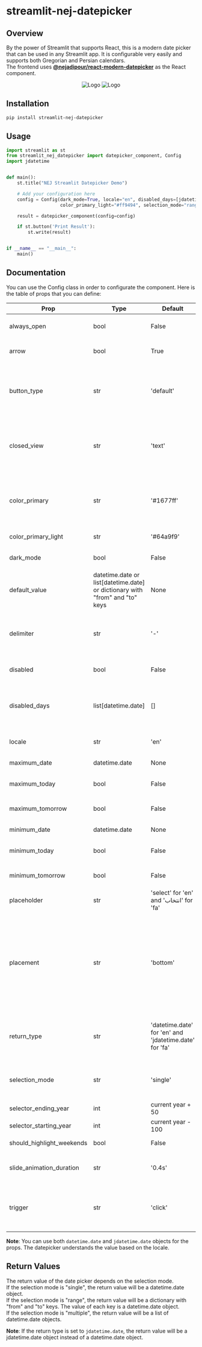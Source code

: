 # streamlit-nej-datepicker

## Overview

By the power of Streamlit that supports React,
this is a modern date picker that can be used in any Streamlit app.
It is configurable very easily and supports both Gregorian and Persian calendars.\
The frontend uses
[**@nejadipour/react-modern-datepicker**](https://github.com/nejadipour/react-modern-datepicker) as the React component.

<div style="text-align: center;">
<img src="img.png" alt="Logo">
<img src="img2.png" alt="Logo">
</div>

## Installation

```bash
pip install streamlit-nej-datepicker
```

## Usage

```python
import streamlit as st
from streamlit_nej_datepicker import datepicker_component, Config
import jdatetime


def main():
    st.title("NEJ Streamlit Datepicker Demo")

    # Add your configuration here
    config = Config(dark_mode=True, locale="en", disabled_days=[jdatetime.date.today()], color_primary="#ff4b4b",
                    color_primary_light="#ff9494", selection_mode="range")

    result = datepicker_component(config=config)

    if st.button('Print Result'):
        st.write(result)


if __name__ == "__main__":
    main()
```

## Documentation

You can use the Config class in order to configurate the component.
Here is the table of props that you can define:

| Prop                      | Type                                                                         | Default                                                | Description                                                                                                                                                                                                     |
|---------------------------|------------------------------------------------------------------------------|--------------------------------------------------------|-----------------------------------------------------------------------------------------------------------------------------------------------------------------------------------------------------------------|
| always_open               | bool                                                                         | False                                                  | If True, the date picker will be always open                                                                                                                                                                    |
| arrow                     | bool                                                                         | True                                                   | If True, the arrow will be shown when the date picker is open                                                                                                                                                   |
| button_type               | str                                                                          | 'default'                                              | The type of the button that is shown when the date picker is closed. It can be one of 'default', 'primary', 'dashed', 'text' or 'link'                                                                          |
| closed_view               | str                                                                          | 'text'                                                 | The view that is shown when the date picker is closed. It can be one of "text", "button" and "input". ```always_open``` should be False                                                                         |
| color_primary             | str                                                                          | '#1677ff'                                              | The color of selected day in the single date picker and the color of range start and range end in range date picker                                                                                             |
| color_primary_light       | str                                                                          | '#64a9f9'                                              | The color of range-between days                                                                                                                                                                                 |
| dark_mode                 | bool                                                                         | False                                                  | If True, the date picker will be in dark mode                                                                                                                                                                   |
| default_value             | datetime.date or list[datetime.date] or dictionary with "from" and "to" keys | None                                                   | The default value of the date picker based on the selection mode                                                                                                                                                |
| delimiter                 | str                                                                          | '-'                                                    | The delimiter that separates year, month, and day in the date string. This is shown when the datepicker is closed                                                                                               |
| disabled                  | bool                                                                         | False                                                  | If True, the date picker will be disabled                                                                                                                                                                       |
| disabled_days             | list[datetime.date]                                                          | []                                                     | List of dates that are disabled. If user tries to select/include them DisableDayException will be raised                                                                                                        |
| locale                    | str                                                                          | 'en'                                                   | Locale language of the calendar. It can be one of 'fa' or 'en'                                                                                                                                                  |
| maximum_date              | datetime.date                                                                | None                                                   | The maximum date that can be selected                                                                                                                                                                           |
| maximum_today             | bool                                                                         | False                                                  | If True, the maximum date will be set to today                                                                                                                                                                  |
| maximum_tomorrow          | bool                                                                         | False                                                  | If True, the maximum date will be set to tomorrow                                                                                                                                                               |
| minimum_date              | datetime.date                                                                | None                                                   | The minimum date that can be selected                                                                                                                                                                           |
| minimum_today             | bool                                                                         | False                                                  | If True, the minimum date will be set to today                                                                                                                                                                  |
| minimum_tomorrow          | bool                                                                         | False                                                  | If True, the minimum date will be set to tomorrow                                                                                                                                                               |
| placeholder               | str                                                                          | 'select' for 'en' and 'انتخاب' for 'fa'                | The placeholder of the date picker                                                                                                                                                                              |
| placement                 | str                                                                          | 'bottom'                                               | The placement of the date picker when it gets open. It can be one of "top", "left", "right", "bottom", "topLeft", "topRight", "bottomLeft", "bottomRight", "leftTop", "leftBottom", "rightTop" or "rightBottom" |
| return_type               | str                                                                          | 'datetime.date' for 'en' and 'jdatetime.date' for 'fa' | The type of the return value of the date picker. It can be one of "datetime.date" or "jdatetime.date"                                                                                                           |
| selection_mode            | str                                                                          | 'single'                                               | The selection mode of the date picker. It can be one of "single", "range", or "multiple"                                                                                                                        |
| selector_ending_year      | int                                                                          | current year + 50                                      | The year that the selector ends at                                                                                                                                                                              |
| selector_starting_year    | int                                                                          | current year - 100                                     | The year that the selector starts from                                                                                                                                                                          |
| should_highlight_weekends | bool                                                                         | False                                                  | If True, weekends will be highlighted                                                                                                                                                                           |
| slide_animation_duration  | str                                                                          | '0.4s'                                                 | Duration of month slide animation. It can be any CSS valid time value                                                                                                                                           |
| trigger                   | str                                                                          | 'click'                                                | The trigger of the date picker to open/close it. It can be one of "click", "hover", "focus" or "contextMenu"                                                                                                    |

**Note**: You can use both ```datetime.date``` and ```jdatetime.date``` objects for the props. The datepicker
understands the value based on the locale.

## Return Values

The return value of the date picker depends on the selection mode.\
If the selection mode is "single", the return value will be a datetime.date object.\
If the selection mode is "range", the return value will be a dictionary with "from" and "to" keys. The value of each key
is a datetime.date object.\
If the selection mode is "multiple", the return value will be a list of datetime.date objects.

**Note**: If the return type is set to ```jdatetime.date```, the return value will be a jdatetime.date object instead of
a datetime.date object.
